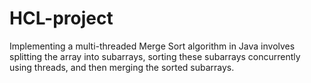 # HCL-project
 Implementing a multi-threaded Merge Sort algorithm in Java  involves splitting the array into subarrays, sorting these subarrays concurrently  using threads, and then merging the sorted subarrays.
